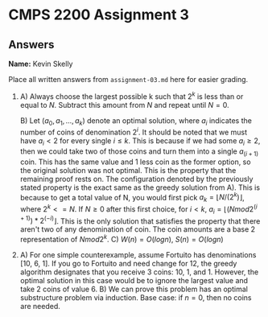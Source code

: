 # CMPS 2200 Assignment 3
## Answers

**Name:** Kevin Skelly


Place all written answers from `assignment-03.md` here for easier grading.
1. A) Always choose the largest possible k such that $2^k$ is less than or equal to $N$. Subtract this amount from $N$ and repeat until $N = 0$.

   B) Let $(a_0, a_1, ... , a_k)$ denote an optimal solution, where $a_i$ indicates the number of coins of denomination $2^i$. It should be noted that we must have $a_i < 2$ for every single $i \leq k$. This is because if we had some $a_i \geq 2$, then we could take two of those coins and turn them into a single $a_(i+1)$ coin. This has the same value and 1 less coin as the former option, so the original solution was not optimal. This is the property that the remaining proof rests on.
  The configuration denoted by the previously stated property is the exact same as the greedy solution from A). This is because to get a total value of N, you would first pick $a_k = ⌊ N / (2^k) ⌋$, where $2^k <= N$. If $N \geq 0$ after this first choice, for $i < k$, $a_i = ⌊(Nmod2 ^(i+1))*2^(-i)⌋$. This is the only solution that satisfies the property that there aren't two of any denomination of coin. The coin amounts are a base 2 representation of $Nmod2^k$.
   C) $W(n) = O(logn)$, $S(n) = O(logn)$
2. A) For one simple counterexample, assume Fortuito has denominations [10, 6, 1]. If you go to Fortuito and need change for 12, the greedy algorithm designates that you receive 3 coins: 10, 1, and 1. However, the optimal solution in this case would be to ignore the largest value and take 2 coins of value 6.
   B) We can prove this problem has an optimal substructure problem via induction. Base case: if $n=0$, then no coins are needed. 
      
    
